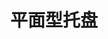 ---
title: "平面型托盘"
description: "平整表面，质轻、平稳"
list_image: "images/products/solid/main.jpg"
bg_image: "images/print/feature-bg.jpg"
product_categories: ["平板型托盘"]
weight: 5
type: "products"
products:
  enable: true
  items:
    - name: "六脚-0804"
      specs: "尺寸:80*40*12cm |  动载:0.2吨"
      image: "images/products/solid/6leg-0804.jpg" 
    - name: "六脚-0805"
      specs: "尺寸:80*50*12cm |  动载:0.2吨"
      image: "images/products/solid/6leg-0805.jpg" 
    - name: "六脚-0904"
      specs: "尺寸:90*40*12cm |  动载:0.2吨"
      image: "images/products/solid/6leg-0904.jpg" 
    - name: "六脚-0905"
      specs: "尺寸:90*50*12cm |  动载:0.2吨"
      image: "images/products/solid/6leg-0905.jpg" 
    - name: "六脚-1004"
      specs: "尺寸:100*40*12cm |  动载:0.2吨"
      image: "images/products/solid/6leg-1004.jpg" 
    - name: "六脚-1005"
      specs: "尺寸:100*50*12cm |  动载:0.2吨"
      image: "images/products/solid/6leg-1005.jpg" 
    - name: "六脚-1006"
      specs: "尺寸:100*60*12cm |  动载:0.2吨"
      image: "images/products/solid/6leg-1006.jpg" 

    - name: "九脚-0806"
      specs: "尺寸:80*60*14cm |  动载:0.6吨"
      image: "images/products/solid/9leg-0806.jpg" 
    - name: "九脚-0807"
      specs: "尺寸:80*70*14cm |  动载:0.6吨"
      image: "images/products/solid/9leg-0807.jpg" 
    - name: "九脚-0808"
      specs: "尺寸:80*80*14cm |  动载:0.6吨"
      image: "images/products/solid/9leg-0808.jpg" 
    - name: "九脚-0906"
      specs: "尺寸:90*60*14cm |  动载:0.6吨"
      image: "images/products/solid/9leg-0906.jpg" 
    - name: "九脚-0909"
      specs: "尺寸:90*90*14cm |  动载:0.6吨"
      image: "images/products/solid/9leg-0909.jpg" 
    - name: "九脚-1006"
      specs: "尺寸:100*60*14cm |  动载:0.6吨"
      image: "images/products/solid/9leg-1006.jpg" 
    - name: "九脚-1007"
      specs: "尺寸:100*70*14cm |  动载:0.6吨"
      image: "images/products/solid/9leg-1007.jpg" 
    - name: "九脚-1008"
      specs: "尺寸:100*80*14cm |  动载:0.5吨"
      image: "images/products/solid/9leg-1008.jpg" 
    - name: "九脚-1010"
      specs: "尺寸:100*100*14cm | 动载:0.7吨"
      image: "images/products/solid/9leg-1010.jpg" 
    - name: "九脚-1108"
      specs: "尺寸:110*80*14cm | 动载:0.7吨"
      image: "images/products/solid/9leg-1108.jpg" 
    - name: "九脚-1109"
      specs: "尺寸:110*90*14cm | 动载:0.7吨"
      image: "images/products/solid/9leg-1109.jpg" 
    - name: "九脚-1111"
      specs: "尺寸:110*110*14cm |  动载:0.9吨"
      image: "images/products/solid/9leg-1111.jpg" 
    - name: "九脚-1206"
      specs: "尺寸:120*60*14cm |  动载:0.7吨"
      image: "images/products/solid/9leg-1206.jpg" 
    - name: "九脚-1208"
      specs: "尺寸:120*80*14cm |  动载:0.7吨"
      image: "images/products/solid/9leg-1208.jpg" 
    - name: "九脚-1210"
      specs: "尺寸:120*100*14cm | 动载:0.8吨"
      image: "images/products/solid/9leg-1210.jpg"
    - name: "九脚-1210a"
      specs: "尺寸:120*100*14cm | 动载:0.8吨"
      image: "images/products/solid/9leg-1210a.jpg"  
    - name: "九脚-1212"
      specs: "尺寸:120*120*14cm |  动载:1吨"
      image: "images/products/solid/9leg-1212.jpg" 
    - name: "九脚-1311"
      specs: "尺寸:130*110*14cm |  动载:1吨"
      image: "images/products/solid/9leg-1311.jpg" 
    - name: "九脚-1412"
      specs: "尺寸:140*120*14cm |  动载:1吨"
      image: "images/products/solid/9leg-1412.jpg" 
    - name: "九脚-1414"
      specs: "尺寸:140*140*14cm |  动载:1吨"
      image: "images/products/solid/9leg-1414.jpg" 
    - name: "九脚-1514"
      specs: "尺寸:150*140*14cm |  动载:1吨"
      image: "images/products/solid/9leg-1514.jpg" 



    - name: "川字-1008"
      specs: "尺寸:100*80*15cm | 动载:1吨"
      image: "images/products/solid/Triple-1008.jpg" 
    - name: "川字-1010"
      specs: "尺寸:100*100*15cm | 动载:1吨"
      image: "images/products/solid/Triple-1010.jpg" 
    - name: "川字-1111"
      specs: "尺寸:110*110*16cm | 动载:1吨"
      image: "images/products/solid/Triple-1111.jpg" 
    - name: "川字-1208"
      specs: "尺寸:120*80*15cm | 动载:1吨"
      image: "images/products/solid/Triple-1208.jpg" 
    - name: "川字-1210B"
      specs: "尺寸:120*100*15cm | 动载:1吨"
      image: "images/products/solid/Triple-1210B.jpg" 
    - name: "川字-1210R"
      specs: "尺寸:120*100*15cm | 动载:1吨"
      image: "images/products/solid/Triple-1210R.jpg" 
    - name: "川字-1210Y"
      specs: "尺寸:120*100*15cm | 动载:1吨"
      image: "images/products/solid/Triple-1210Y.jpg" 
    - name: "川字-1210G"
      specs: "尺寸:120*100*15cm | 动载:1吨"
      image: "images/products/solid/Triple-1210G.jpg" 
    - name: "川字-1212"
      specs: "尺寸:120*120*15cm | 动载:1吨"
      image: "images/products/solid/Triple-1212.jpg" 
    - name: "川字-1311"
      specs: "尺寸:130*110*16.5cm | 动载:1吨"
      image: "images/products/solid/Triple-1311.jpg" 
    - name: "川字-1412"
      specs: "尺寸:140*120*15cm | 动载:1.3吨"
      image: "images/products/solid/Triple-1412.jpg" 
    - name: "川字-1513"
      specs: "尺寸:150*130*15cm | 动载:1.3吨"
      image: "images/products/solid/Triple-1513.jpg" 
    - name: "川字-1515"
      specs: "尺寸:150*150*15cm | 动载:1.3吨"
      image: "images/products/solid/Triple-1515.jpg" 
    - name: "川字-1210"
      specs: "尺寸:120*100*15cm | 动载:1吨"
      image: "images/products/solid/Triple-1210n.jpg" 
---